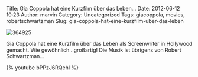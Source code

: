 Title: Gia Coppola hat eine Kurzfilm über das Leben...
Date: 2012-06-12 10:23
Author: marvin
Category: Uncategorized
Tags: giacoppola, movies, robertschwartzman
Slug: gia-coppola-hat-eine-kurzfilm-uber-das-leben

![364925]({static}/images/364925.png)

Gia Coppola hat eine Kurzfilm über das Leben als Screenwriter in
Hollywood gemacht. Wie gewöhnlich...großartig! Die Musik ist übrigens
von Robert Schwartzman...

{% youtube bPPzJ6RQehI %}

